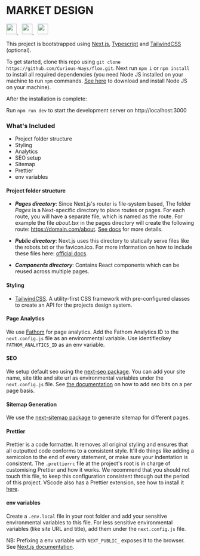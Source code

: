# MARKET DESIGN

<p>
  <a aria-label="Next js logo" href="https://nextjs.org">
    <img src="https://assets.vercel.com/image/upload/v1607554385/repositories/next-js/next-logo.png" height="28">
  </a>
    <a aria-label="Typescript logo" href="https://www.typescriptlang.org/" style="margin-left:10px">
    <img src="https://cdn.icon-icons.com/icons2/2415/PNG/512/typescript_original_logo_icon_146317.png" height="28">
  </a>
  <a aria-label="Tailwindcss logo" href="https://tailwindcss.com/" style="margin-left:10px">
    <img src="https://tailwindcss.com/_next/static/media/tailwindcss-mark.79614a5f61617ba49a0891494521226b.svg" height="28">
  </a>
</p>

This project is bootstrapped using [Next.js](https://nextjs.org/docs), [Typescript](https://www.typescriptlang.org/) and [TailwindCSS](https://tailwindcss.com/) (optional).

To get started, clone this repo using `git clone https://github.com/Curious-Ways/flox.git`. Next run `npm i` or `npm install` to install all required dependencies (you need Node JS installed on your machine to run `npm` commands. [See here](https://nodejs.org/en/download/) to download and install Node JS on your machine).

After the installation is complete:

Run `npm run dev` to start the development server on http://localhost:3000

### What's Included

- Project folder structure
- Styling
- Analytics
- SEO setup
- Sitemap
- Prettier
- env variables

#### Project folder structure

- **_Pages directory_**: Since Next.js's router is file-system based, The folder _Pages_ is a Next-specific directory to place routes or pages. For each route, you will have a separate file, which is named as the route. For example the file _about.tsx_ in the pages directory will create the following route: https://domain.com/about. [See docs](https://nextjs.org/docs/routing/introduction) for more details.

- **_Public directory_**: Next.js uses this directory to statically serve files like the robots.txt or the favicon.ico. For more information on how to include these files here: [official docs](https://nextjs.org/docs/basic-features/static-file-serving).

- **_Components directory_**: Contains React components which can be reused across multiple pages.

#### Styling

- [TailwindCSS](https://tailwindcss.com/docs/installation). A utility-first CSS framework with pre-configured classes to create an API for the projects design system.

#### Page Analytics

We use [Fathom](https://usefathom.com/) for page analytics. Add the Fathom Analytics ID to the `next.config.js` file as an environmental variable. Use identifier/key `FATHOM_ANALYTICS_ID` as an env variable.

#### SEO

We setup default seo using the [next-seo package](https://github.com/garmeeh/next-seo). You can add your site name, site title and site url as environmental variables under the `next.config.js` file. See [the documentation](https://github.com/garmeeh/next-seo) on how to add seo bits on a per page basis.

#### Sitemap Generation

We use the [next-sitemap package](https://www.npmjs.com/package/next-sitemap) to generate sitemap for different pages.

#### Prettier

Prettier is a code formatter. It removes all original styling and ensures that all outputted code conforms to a consistent style.
It'll do things like adding a semicolon to the end of every statement, or make sure your indentation is consistent. The `.prettierrc` file at the project's root is in charge of customising Prettier and how it works. We recommend that you should not touch this file, to keep this configuration consistent through out the period of this project. VScode also has a Prettier extension, see how to install it [here](https://www.educative.io/answers/how-to-set-up-prettier-and-automatic-formatting-on-vs-code).

#### env variables

Create a `.env.local` file in your root folder and add your sensitive environmental variables to this file. For less sensitive environmental variables (like site URL and title), add them under the `next.config.js` file.

NB: Prefixing a env variable with `NEXT_PUBLIC_` exposes it to the browser. See [Next.js documentation](https://nextjs.org/docs/basic-features/environment-variables#exposing-environment-variables-to-the-browser).
